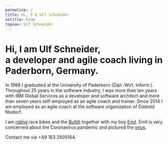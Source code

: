 ```yaml
---
permalink: /
title: Hi, I´m Ulf Schneider
notitle: true
topnav: Ulf Schneider
---
```


<h1 class="fs-3 lh-1 mrb-2">Hi, I am <strong class="inline-block">Ulf Schneider,</strong><br> a developer and agile coach living in Paderborn, Germany.</h1>

In 1996 I graduated at the University of Paderborn (Dipl.-Wirt. Inform.). Throughout 25 years in the software industry, I was more than ten years with IBM Global Services as a developer and software architect and more than seven years self-employed as an agile coach and trainer. Since 2014 I am employed as an agile coach at the software organization of Diebold Nixdorf.

I am [riding](/bike/cross-the-alps) race bikes and the [Bullitt](/emil/2016-10-02) together with my boy [Emil](/emil/emil-is-ready-for-the-beach). Emil is very concerned about the Coronavirus pandemic and pictured the [virus](/emil/emil-pictured-the-coronavirus). 

Contact me via +49 163 2505164.
